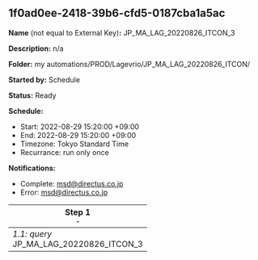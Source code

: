 ## 1f0ad0ee-2418-39b6-cfd5-0187cba1a5ac

**Name** (not equal to External Key)**:** JP_MA_LAG_20220826_ITCON_3

**Description:** n/a

**Folder:** my automations/PROD/Lagevrio/JP_MA_LAG_20220826_ITCON/

**Started by:** Schedule

**Status:** Ready

**Schedule:**

* Start: 2022-08-29 15:20:00 +09:00
* End: 2022-08-29 15:20:00 +09:00
* Timezone: Tokyo Standard Time
* Recurrance: run only once

**Notifications:**

* Complete: msd@directus.co.jp
* Error: msd@directus.co.jp

| Step 1<br>_<small>-</small>_ |
| --- |
| _1.1: query_<br>JP_MA_LAG_20220826_ITCON_3 |
